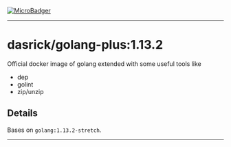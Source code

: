 [![MicroBadger][microbadger-image]][microbadger-url]

***

# dasrick/golang-plus:1.13.2

Official docker image of golang extended with some useful tools like

* dep
* golint
* zip/unzip

## Details

Bases on `golang:1.13.2-stretch`.

***

[microbadger-image]: https://images.microbadger.com/badges/image/dasrick/golang-plus:1.13.2.svg
[microbadger-url]: https://microbadger.com/images/dasrick/golang-plus:1.13.2

